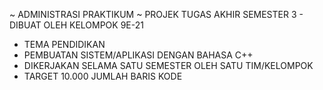 ~ ADMINISTRASI PRAKTIKUM ~
PROJEK TUGAS AKHIR SEMESTER 3 - DIBUAT OLEH KELOMPOK 9E-21
- TEMA PENDIDIKAN
- PEMBUATAN SISTEM/APLIKASI DENGAN BAHASA C++
- DIKERJAKAN SELAMA SATU SEMESTER OLEH SATU TIM/KELOMPOK
- TARGET 10.000 JUMLAH BARIS KODE
